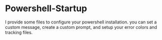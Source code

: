 # Powershell-Startup
I provide some files to configure your powershell installation.  you can set a custom message, create a custom prompt, and setup your error colors and tracking files.
